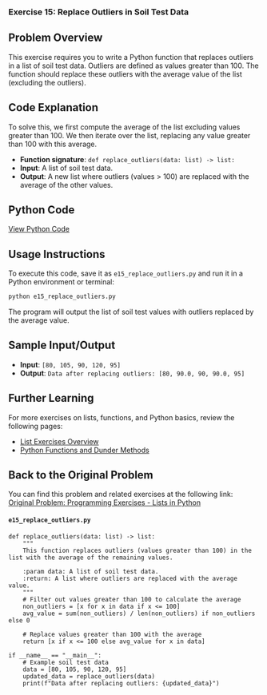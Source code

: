 ### **Exercise 15: Replace Outliers in Soil Test Data**

## Problem Overview
This exercise requires you to write a Python function that replaces outliers in a list of soil test data. Outliers are defined as values greater than 100. The function should replace these outliers with the average value of the list (excluding the outliers).

## Code Explanation
To solve this, we first compute the average of the list excluding values greater than 100. We then iterate over the list, replacing any value greater than 100 with this average.

- **Function signature**: `def replace_outliers(data: list) -> list:`
- **Input**: A list of soil test data.
- **Output**: A new list where outliers (values > 100) are replaced with the average of the other values.

## Python Code
[View Python Code](./e15_replace_outliers.py)

## Usage Instructions
To execute this code, save it as `e15_replace_outliers.py` and run it in a Python environment or terminal:

```bash
python e15_replace_outliers.py
```

The program will output the list of soil test values with outliers replaced by the average value.

## Sample Input/Output
- **Input**: `[80, 105, 90, 120, 95]`
- **Output**: `Data after replacing outliers: [80, 90.0, 90, 90.0, 95]`

## Further Learning
For more exercises on lists, functions, and Python basics, review the following pages:
- [List Exercises Overview](https://jsp.shiksha/index.php/portfolio/bcse101e-computer-programming-python/introduction-python/understanding-data-structures-python/lists/programming-exercises-004-lists-python)
- [Python Functions and Dunder Methods](https://jsp.shiksha/index.php/portfolio/bcse101e-computer-programming-python/introduction-python/understanding-functions-python/dunder-methods-python)

## Back to the Original Problem
You can find this problem and related exercises at the following link:  
[Original Problem: Programming Exercises - Lists in Python](https://jsp.shiksha/index.php/portfolio/bcse101e-computer-programming-python/introduction-python/understanding-data-structures-python/lists/programming-exercises-004-lists-python)

#### `e15_replace_outliers.py`

```
def replace_outliers(data: list) -> list:
    """
    This function replaces outliers (values greater than 100) in the list with the average of the remaining values.
    
    :param data: A list of soil test data.
    :return: A list where outliers are replaced with the average value.
    """
    # Filter out values greater than 100 to calculate the average
    non_outliers = [x for x in data if x <= 100]
    avg_value = sum(non_outliers) / len(non_outliers) if non_outliers else 0
    
    # Replace values greater than 100 with the average
    return [x if x <= 100 else avg_value for x in data]

if __name__ == "__main__":
    # Example soil test data
    data = [80, 105, 90, 120, 95]
    updated_data = replace_outliers(data)
    print(f"Data after replacing outliers: {updated_data}")
```